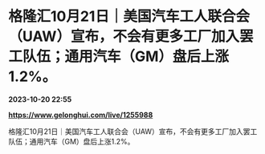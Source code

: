# 格隆汇10月21日｜美国汽车工人联合会（UAW）宣布，不会有更多工厂加入罢工队伍；通用汽车（GM）盘后上涨1.2%。

**2023-10-20 22:55**

**https://www.gelonghui.com/live/1255988**

格隆汇10月21日｜美国汽车工人联合会（UAW）宣布，不会有更多工厂加入罢工队伍；通用汽车（GM）盘后上涨1.2%。